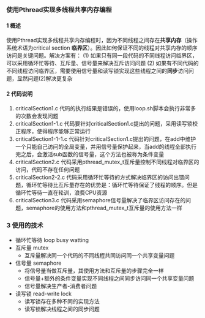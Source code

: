 ### 使用Pthread实现多线程共享内存编程

#### 1 概述

使用Pthread实现多线程共享内存编程时，因为不同线程之间存在**共享内存**（操作系统术语为critical section **临界区**）。因此如何保证不同的线程对共享内存的顺序访问是关键问题。解决方案有：
(1) 如果只有同一段代码的不同线程访问临界区，可以采用循环忙等待、互斥量、信号量来解决互斥访问问题
(2) 如果有不同代码的不同线程访问临界区，需要使用信号量和读写锁实现这些线程之间的**同步**访问问题，显然问题(2)解决更复杂

#### 2 代码说明
1. criticalSection1.c 代码的执行结果是错误的，使用loop.sh脚本会执行非常多的次数会发现问题
2. criticalSection1-1.c  代码要针对criticalSection1.c提出的问题，采用读写锁校正程序，使得程序能够正常运行
3. criticalSection1-1-1.c  代码针对criticalSection1.c提出的问题，在add中维护一个只能自己访问的全局变量，并用信号量保护起来，当add的线程全部执行完之后，会激活sub函数的信号量，这个方法也被称为条件变量
3. criticalSection2.c 代码采用pthread_mutex_t互斥量控制不同线程对临界区的访问，代码不存在任何问题
4. criticalSection2-2.c 代码采用循环忙等待的方式解决临界区的访问出错问题，循环忙等待比互斥量存在的优势是：循环忙等待保证了线程的顺序。但是循环忙等待一直在轮训，浪费CPU资源
5. criticalSection3.c 代码采用semaphore信号量解决了临界区访问存在的问题，semaphore的使用方法和pthread_mutex_t互斥量的使用方法一样

### 3 使用的技术

* 循环忙等待 loop busy watting
* 互斥量 mutex
    * 互斥量解决同一个代码的不同线程共同访问同一个共享变量问题
* 信号量 semaphore
    * 将信号量当做互斥量，其使用方法和互斥量的步骤完全一样
    * 信号量+额外的条件变量实现不同线程之间同步访问同一个共享变量问题
    * 信号量解决生产者-消费者问题
* 读写锁 read-write lock
    * 读写锁存在多种不同的实现方法
    * 读写锁解决线程之间的同步问题

